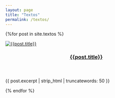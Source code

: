 ```yaml
---
layout: page
title: "Textos"
permalink: /textos/
---
```


<div class="row">

{%for post in site.textos %}

<article class="col-4 col-12-mobile special">
    <a href="{{site.baseurl}}{{post.url}}" class="image featured"><img src="{{site.baseurl}}/images/{{post.image}}"
            alt="{{post.title}}" /></a>
    <header>
        <h3><a href="{{site.baseurl}}{{post.url}}">{{post.title}}</a></h3>
    </header>
    <p>
        {{ post.excerpt | strip_html | truncatewords: 50 }}
    </p>
</article>
{% endfor %}
</div>
